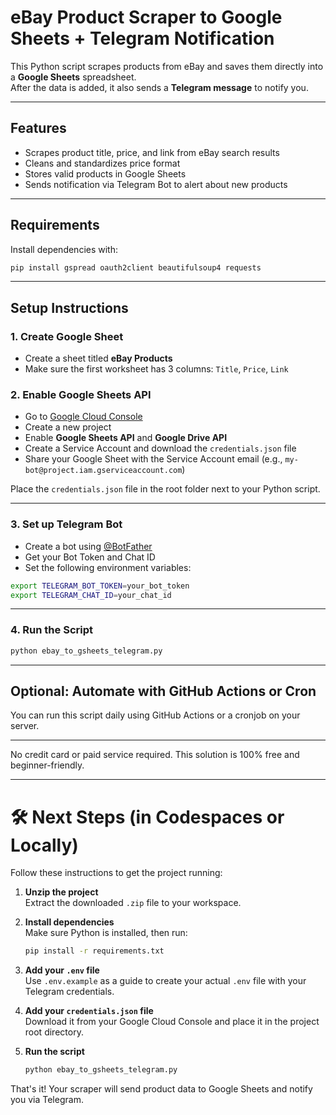 # eBay Product Scraper to Google Sheets + Telegram Notification

This Python script scrapes products from eBay and saves them directly into a **Google Sheets** spreadsheet.  
After the data is added, it also sends a **Telegram message** to notify you.

---

## Features
- Scrapes product title, price, and link from eBay search results
- Cleans and standardizes price format
- Stores valid products in Google Sheets
- Sends notification via Telegram Bot to alert about new products

---

## Requirements

Install dependencies with:

```bash
pip install gspread oauth2client beautifulsoup4 requests
```

---

## Setup Instructions

### 1. Create Google Sheet
- Create a sheet titled **eBay Products**
- Make sure the first worksheet has 3 columns: `Title`, `Price`, `Link`

### 2. Enable Google Sheets API
- Go to [Google Cloud Console](https://console.cloud.google.com/)
- Create a new project
- Enable **Google Sheets API** and **Google Drive API**
- Create a Service Account and download the `credentials.json` file
- Share your Google Sheet with the Service Account email (e.g., `my-bot@project.iam.gserviceaccount.com`)

Place the `credentials.json` file in the root folder next to your Python script.

---

### 3. Set up Telegram Bot
- Create a bot using [@BotFather](https://t.me/BotFather)
- Get your Bot Token and Chat ID
- Set the following environment variables:

```bash
export TELEGRAM_BOT_TOKEN=your_bot_token
export TELEGRAM_CHAT_ID=your_chat_id
```

---

### 4. Run the Script

```bash
python ebay_to_gsheets_telegram.py
```

---

## Optional: Automate with GitHub Actions or Cron

You can run this script daily using GitHub Actions or a cronjob on your server.

---

No credit card or paid service required. This solution is 100% free and beginner-friendly.


---

# 🛠️ Next Steps (in Codespaces or Locally)

Follow these instructions to get the project running:

1. **Unzip the project**  
   Extract the downloaded `.zip` file to your workspace.

2. **Install dependencies**  
   Make sure Python is installed, then run:
   ```bash
   pip install -r requirements.txt
   ```

3. **Add your `.env` file**  
   Use `.env.example` as a guide to create your actual `.env` file with your Telegram credentials.

4. **Add your `credentials.json` file**  
   Download it from your Google Cloud Console and place it in the project root directory.

5. **Run the script**
   ```bash
   python ebay_to_gsheets_telegram.py
   ```

That's it! Your scraper will send product data to Google Sheets and notify you via Telegram.
